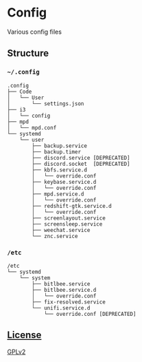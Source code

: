 <!--Copyright 2017-2018, Adrian Lucrèce Céleste and the config contributors -->
<!-- SPDX-License-Identifier: GPL-2.0+ -->
# Config
Various config files

## Structure

### `~/.config`

```
.config
├── Code
│   └── User
│       └── settings.json
├── i3
│   └── config
├── mpd
│   └── mpd.conf
└── systemd
    └── user
        ├── backup.service
        ├── backup.timer
        ├── discord.service [DEPRECATED]
        ├── discord.socket  [DEPRECATED]
        ├── kbfs.service.d
        │   └── override.conf
        ├── keybase.service.d
        │   └── override.conf
        ├── mpd.service.d
        │   └── override.conf
        ├── redshift-gtk.service.d
        │   └── override.conf
        ├── screenlayout.service
        ├── screensleep.service
        ├── weechat.service
        └── znc.service
```

### `/etc`

```
/etc
└── systemd
    └── system
        ├── bitlbee.service
        ├── bitlbee.service.d
        │   └── override.conf
        ├── fix-resolved.service
        └── unifi.service.d
            └── override.conf [DEPRECATED]
```

## [License](LICENSE)

[GPLv2](LICENSE)
